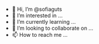 - 👋 Hi, I’m @sofiaguts
- 👀 I’m interested in ...
- 🌱 I’m currently learning ...
- 💞️ I’m looking to collaborate on ...
- 📫 How to reach me ...

<!---
sofiaguts/sofiaguts is a ✨ special ✨ repository because its `README.md` (this file) appears on your GitHub profile.
You can click the Preview link to take a look at your changes.
--->
